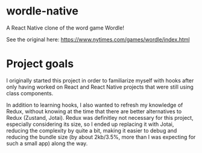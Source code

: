 # wordle-native

A React Native clone of the word game Wordle!

See the original here: https://www.nytimes.com/games/wordle/index.html

# Project goals

I originally started this project in order to familiarize myself with hooks after only having worked on React and React Native projects that were still using class components.

In addition to learning hooks, I also wanted to refresh my knowledge of Redux, without knowing at the time that there are better alternatives to Redux (Zustand, Jotai). Redux was definitley not necessary for this project, especially considering its size, so I ended up replacing it with Jotai, reducing the complexity by quite a bit, making it easier to debug and reducing the bundle size (by about 2kb/3.5%, more than I was expecting for such a small app) along the way.


